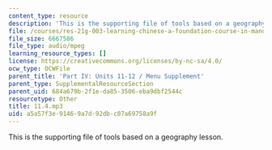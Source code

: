 ```yaml
---
content_type: resource
description: 'This is the supporting file of tools based on a geography lesson. '
file: /courses/res-21g-003-learning-chinese-a-foundation-course-in-mandarin-spring-2011/a5a57f3e91469a7d92dbc07a69758a9f_11.4.mp3
file_size: 6667586
file_type: audio/mpeg
learning_resource_types: []
license: https://creativecommons.org/licenses/by-nc-sa/4.0/
ocw_type: OCWFile
parent_title: 'Part IV: Units 11-12 / Menu Supplement'
parent_type: SupplementalResourceSection
parent_uid: 684a679b-2f1e-da85-3506-eba9dbf2544c
resourcetype: Other
title: 11.4.mp3
uid: a5a57f3e-9146-9a7d-92db-c07a69758a9f
---
```

This is the supporting file of tools based on a geography lesson. 